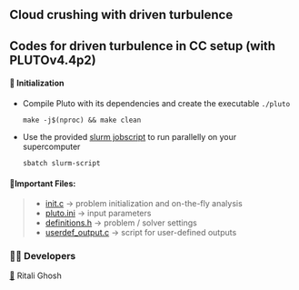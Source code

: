 ## Cloud crushing with driven turbulence
Codes for driven turbulence in CC setup (with PLUTOv4.4p2)
---

#### 🏃 Initialization

* Compile Pluto with its dependencies and create the executable `./pluto`
  ```
  make -j$(nproc) && make clean 
  ```
* Use the provided [slurm jobscript](./hydro-rps/slurm-script) to run parallelly on your supercomputer
  ```
  sbatch slurm-script
  
#### __:bookmark:Important Files:__ ##
> - [init.c](./turb/init.c) &rarr; problem initialization and on-the-fly analysis
> - [pluto.ini](./turb/) &rarr; input parameters
> - [definitions.h](./turb/definitions.h) &rarr; problem / solver settings
> - [userdef_output.c](./turb/userdef_output.c) &rarr; script for user-defined outputs

### 🧑‍💻 Developers

[🔗](https://github.com/RitaliG) Ritali Ghosh
